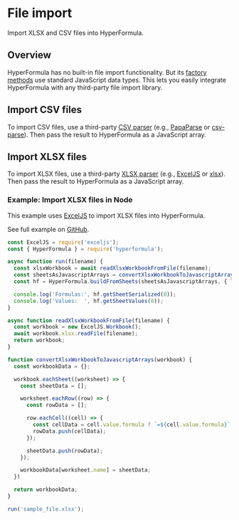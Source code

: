 # File import

Import XLSX and CSV files into HyperFormula.

## Overview

HyperFormula has no built-in file import functionality. But its [factory methods](../api/classes/hyperformula.md#factories) use standard JavaScript data types. This lets you easily integrate HyperFormula with any third-party file import library.

## Import CSV files

To import CSV files, use a third-party [CSV parser](https://www.npmjs.com/search?q=csv) (e.g., [PapaParse](https://www.npmjs.com/package/papaparse) or [csv-parse](https://www.npmjs.com/package/csv-parse)). Then pass the result to HyperFormula as a JavaScript array.

## Import XLSX files

To import XLSX files, use a third-party [XLSX parser](https://www.npmjs.com/search?q=xlsx) (e.g., [ExcelJS](https://www.npmjs.com/package/exceljs) or [xlsx](https://www.npmjs.com/package/xlsx)). Then pass the result to HyperFormula as a JavaScript array.

### Example: Import XLSX files in Node

This example uses [ExcelJS](https://www.npmjs.com/package/exceljs) to import XLSX files into HyperFormula. 

See full example on [GitHub](https://github.com/handsontable/hyperformula-demos/tree/2.2.x/read-excel-file).

```js
const ExcelJS = require('exceljs');
const { HyperFormula } = require('hyperformula');

async function run(filename) {
  const xlsxWorkbook = await readXlsxWorkbookFromFile(filename);
  const sheetsAsJavascriptArrays = convertXlsxWorkbookToJavascriptArrays(xlsxWorkbook)
  const hf = HyperFormula.buildFromSheets(sheetsAsJavascriptArrays, { licenseKey: 'gpl-v3' });

  console.log('Formulas:', hf.getSheetSerialized(0));
  console.log('Values:  ', hf.getSheetValues(0));
}

async function readXlsxWorkbookFromFile(filename) {
  const workbook = new ExcelJS.Workbook();
  await workbook.xlsx.readFile(filename);
  return workbook;
}

function convertXlsxWorkbookToJavascriptArrays(workbook) {
  const workbookData = {};

  workbook.eachSheet((worksheet) => {
    const sheetData = [];

    worksheet.eachRow((row) => {
      const rowData = [];

      row.eachCell((cell) => {
        const cellData = cell.value.formula ? `=${cell.value.formula}` : cell.value;
        rowData.push(cellData);
      });

      sheetData.push(rowData);
    });

    workbookData[worksheet.name] = sheetData;
  })

  return workbookData;
}

run('sample_file.xlsx');
```
